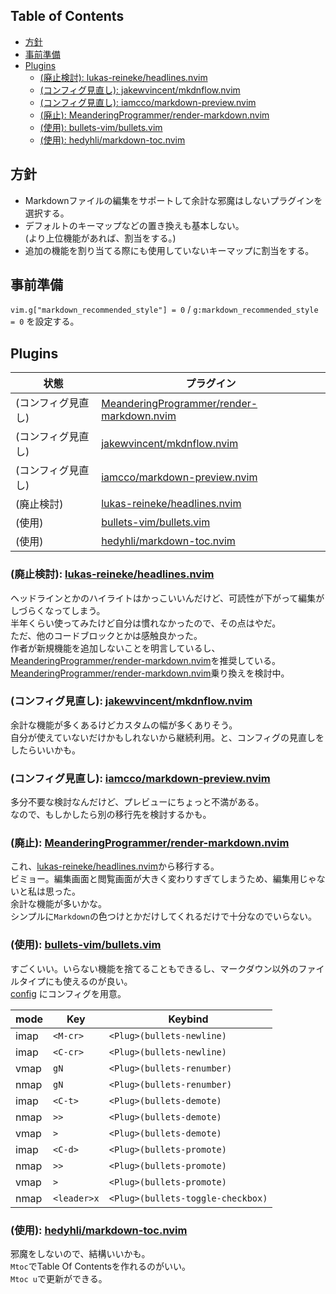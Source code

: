 ## Table of Contents

<!-- mtoc start {{{ -->

* [方針](#方針)
* [事前準備](#事前準備)
* [Plugins](#plugins)
  * [(廃止検討): lukas-reineke/headlines.nvim](#廃止検討-lukas-reinekeheadlinesnvim)
  * [(コンフィグ見直し): jakewvincent/mkdnflow.nvim](#コンフィグ見直し-jakewvincentmkdnflownvim)
  * [(コンフィグ見直し): iamcco/markdown-preview.nvim](#コンフィグ見直し-iamccomarkdown-previewnvim)
  * [(廃止): MeanderingProgrammer/render-markdown.nvim](#廃止-meanderingprogrammerrender-markdownnvim)
  * [(使用): bullets-vim/bullets.vim](#使用-bullets-vimbulletsvim)
  * [(使用): hedyhli/markdown-toc.nvim](#使用-hedyhlimarkdown-tocnvim)

<!-- mtoc end }}} -->


## 方針

- Markdownファイルの編集をサポートして余計な邪魔はしないプラグインを選択する。  
- デフォルトのキーマップなどの置き換えも基本しない。  
  (より上位機能があれば、割当をする。)
- 追加の機能を割り当てる際にも使用していないキーマップに割当をする。  


## 事前準備

`vim.g["markdown_recommended_style"] = 0` / `g:markdown_recommended_style = 0` を設定する。


## Plugins

| 状態               | プラグイン                                                                                                |
| ------------------ | --------------------------------------------------------------------------------------------------------- |
| (コンフィグ見直し) | [MeanderingProgrammer/render-markdown.nvim](https://github.com/MeanderingProgrammer/render-markdown.nvim) |
| (コンフィグ見直し) | [jakewvincent/mkdnflow.nvim](https://github.com/jakewvincent/mkdnflow.nvim)                               |
| (コンフィグ見直し) | [iamcco/markdown-preview.nvim](https://github.com/iamcco/markdown-preview.nvim)                           |
| (廃止検討)         | [lukas-reineke/headlines.nvim](https://github.com/lukas-reineke/headlines.nvim)                           |
| (使用)             | [bullets-vim/bullets.vim](https://github.com/bullets-vim/bullets.vim)                                     |
| (使用)             | [hedyhli/markdown-toc.nvim](https://github.com/hedyhli/markdown-toc.nvim)                                 |


### (廃止検討): [lukas-reineke/headlines.nvim](https://github.com/lukas-reineke/headlines.nvim)

ヘッドラインとかのハイライトはかっこいいんだけど、可読性が下がって編集がしづらくなってしまう。  
半年くらい使ってみたけど自分は慣れなかったので、その点はやだ。  
ただ、他のコードブロックとかは感触良かった。  
作者が新規機能を追加しないことを明言しているし、[MeanderingProgrammer/render-markdown.nvim](https://github.com/MeanderingProgrammer/render-markdown.nvim)を推奨している。  
[MeanderingProgrammer/render-markdown.nvim](https://github.com/MeanderingProgrammer/render-markdown.nvim)乗り換えを検討中。


### (コンフィグ見直し): [jakewvincent/mkdnflow.nvim](https://github.com/jakewvincent/mkdnflow.nvim)

余計な機能が多くあるけどカスタムの幅が多くありそう。  
自分が使えていないだけかもしれないから継続利用。と、コンフィグの見直しをしたらいいかも。  


### (コンフィグ見直し): [iamcco/markdown-preview.nvim](https://github.com/iamcco/markdown-preview.nvim)

多分不要な検討なんだけど、プレビューにちょっと不満がある。  
なので、もしかしたら別の移行先を検討するかも。  


### (廃止): [MeanderingProgrammer/render-markdown.nvim](https://github.com/MeanderingProgrammer/render-markdown.nvim)

これ、[lukas-reineke/headlines.nvim](https://github.com/lukas-reineke/headlines.nvim)から移行する。  
ビミョー。編集画面と閲覧画面が大きく変わりすぎてしまうため、編集用じゃないと私は思った。  
余計な機能が多いかな。  
シンプルに`Markdown`の色つけとかだけしてくれるだけで十分なのでいらない。  


### (使用): [bullets-vim/bullets.vim](https://github.com/bullets-vim/bullets.vim)

すごくいい。いらない機能を捨てることもできるし、マークダウン以外のファイルタイプにも使えるのが良い。  
[config](lua/default/plugins/bullets_vim.lua) にコンフィグを用意。  


| mode | Key          | Keybind                           |
| ---- | ------------ | --------------------------------- |
| imap | `<M-cr>`     | `<Plug>(bullets-newline)`         |
| imap | `<C-cr>`     | `<Plug>(bullets-newline)`         |
| vmap | `gN`         | `<Plug>(bullets-renumber)`        |
| nmap | `gN`         | `<Plug>(bullets-renumber)`        |
| imap | `<C-t>`      | `<Plug>(bullets-demote)`          |
| nmap | `>>`         | `<Plug>(bullets-demote)`          |
| vmap | `>`          | `<Plug>(bullets-demote)`          |
| imap | `<C-d>`      | `<Plug>(bullets-promote)`         |
| nmap | `>>`         | `<Plug>(bullets-promote)`         |
| vmap | `>`          | `<Plug>(bullets-promote)`         |
| nmap | `<leader>x`  | `<Plug>(bullets-toggle-checkbox)` |


### (使用): [hedyhli/markdown-toc.nvim](https://github.com/hedyhli/markdown-toc.nvim)

邪魔をしないので、結構いいかも。  
`Mtoc`でTable Of Contentsを作れるのがいい。  
`Mtoc u`で更新ができる。  


